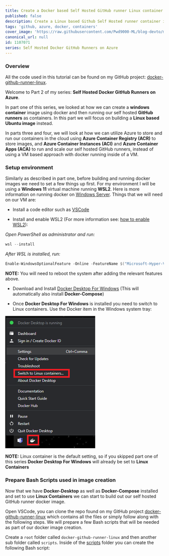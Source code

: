 ```yaml
---
title: Create a Docker based Self Hosted GitHub runner Linux container
published: false
description: Create a Linux based Github Self Hosted runner container image and run using docker and docker-compose
tags: 'github, azure, docker, containers'
cover_image: 'https://raw.githubusercontent.com/Pwd9000-ML/blog-devto/main/posts/2022-GitHub-Docker-Runner-Azure-Part2/assets/main.png'
canonical_url: null
id: 1107071
series: Self Hosted Docker GitHub Runners on Azure
---
```


### Overview

All the code used in this tutorial can be found on my GitHub project: [docker-github-runner-linux](https://github.com/Pwd9000-ML/docker-github-runner-linux).

Welcome to Part 2 of my series: **Self Hosted Docker GitHub Runners on Azure**.

In part one of this series, we looked at how we can create a **windows container** image using docker and then running our self hosted **GitHub runners** as containers. In this part we will focus on building a **Linux based Ubuntu image** instead.

In parts three and four, we will look at how we can utilize Azure to store and run our containers in the cloud using **Azure Container Registry (ACR)** to store images, and **Azure Container Instances (ACI)** and **Azure Container Apps (ACA)** to run and scale our self hosted GitHub runners, instead of using a VM based approach with docker running inside of a VM.

### Setup environment

Similarly as described in part one, before building and running docker images we need to set a few things up first. For my environment I will be using a **Windows 11** virtual machine running **WSL2**. Here is more information on running docker on [Windows Server](https://docs.microsoft.com/en-us/virtualization/windowscontainers/quick-start/set-up-environment?tabs=Windows-Server#install-docker). Things that we will need on our VM are:

- Install a code editor such as [VSCode](https://code.visualstudio.com/download)

- Install and enable WSL2 (For more information see: [how to enable WSL2](https://docs.microsoft.com/en-us/windows/wsl/install)):

_Open PowerShell as administrator and run:_

```powershell
wsl --install
```

_After WSL is installed, run:_

```powershell
Enable-WindowsOptionalFeature -Online -FeatureName $("Microsoft-Hyper-V", "Containers") -All
```

**NOTE:** You will need to reboot the system after adding the relevant features above.

- Download and Install [Docker Desktop For Windows](https://docs.docker.com/desktop/windows/install/) (This will automatically also install **Docker-Compose**)

- Once **Docker Desktop For Windows** is installed you need to switch to Linux containers. Use the Docker item in the Windows system tray:

![image.png](https://raw.githubusercontent.com/Pwd9000-ML/blog-devto/main/posts/2022-GitHub-Docker-Runner-Azure-Part2/assets/linc.png)

**NOTE:** Linux container is the default setting, so if you skipped part one of this series **Docker Desktop For Windows** will already be set to **Linux Containers**

### Prepare Bash Scripts used in image creation

Now that we have **Docker-Desktop** as well as **Docker-Compose** installed and set to use **Linux Containers** we can start to build out our self hosted GitHub runner docker image.

Open VSCode, you can clone the repo found on my GitHub project [docker-github-runner-linux](https://github.com/Pwd9000-ML/docker-github-runner-linux) which contains all the files or simply follow along with the following steps. We will prepare a few Bash scripts that will be needed as part of our docker image creation.

Create a `root` folder called `docker-github-runner-linux` and then another sub folder called `scripts`. Inside of the [scripts](https://github.com/Pwd9000-ML/docker-github-runner-linux/tree/master/scripts) folder you can create the following Bash script:
